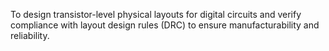To design transistor-level physical layouts for digital circuits and verify compliance with layout design rules (DRC) to ensure manufacturability and reliability.
